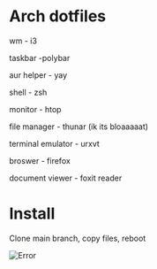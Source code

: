 # Arch dotfiles
wm - i3

taskbar -polybar

aur helper - yay

shell - zsh 

monitor - htop

file manager - thunar (ik its bloaaaaat)

terminal emulator - urxvt

broswer - firefox

document viewer - foxit reader

# Install
Clone main branch, copy files, reboot

![Error](https://github.com/RishiKakade/dotfiles/blob/master/Pictures/setup.png)
